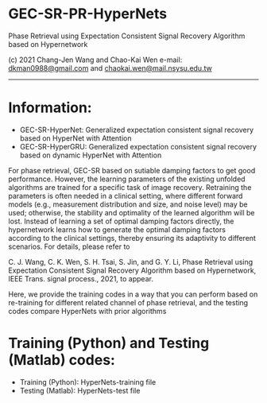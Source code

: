 # GEC-SR-PR-HyperNets
Phase Retrieval using Expectation Consistent Signal Recovery Algorithm based on Hypernetwork

(c) 2021 Chang-Jen Wang and Chao-Kai Wen e-mail: dkman0988@gmail.com and chaokai.wen@mail.nsysu.edu.tw

--------------------------------------------------------------------------------------------------------------------------
# Information:
- GEC-SR-HyperNet: Generalized expectation consistent signal recovery based on HyperNet with Attention
- GEC-SR-HyperGRU: Generalized expectation consistent signal recovery based on dynamic HyperNet with Attention

For phase retrieval, GEC-SR based on sutiable damping factors to get good performance.
However, the learning parameters of the existing unfolded algorithms are trained for a specific task of image recovery. 
Retraining the parameters is often needed in a clinical setting, where different forward models (e.g., measurement distribution and size, and noise level) may be used; otherwise, the stability and optimality of the learned algorithm will be lost.
Instead of learning a set of optimal damping factors directly, the hypernetwork learns how to generate the optimal damping factors according to the clinical settings, thereby ensuring its adaptivity to different scenarios. For details, please refer to 

C. J. Wang, C. K. Wen, S. H. Tsai, S. Jin, and G. Y. Li, Phase Retrieval using Expectation Consistent Signal Recovery Algorithm based on Hypernetwork, IEEE Trans. signal process., 2021, to appear.

Here, we provide the training codes in a way that you can perform based on re-training for different related channel of phase retrieval, and the testing codes compare HyperNets with prior algorithms

# Training (Python) and Testing (Matlab) codes:
- Training (Python): HyperNets-training file 
- Testing (Matlab): HyperNets-test file

  
